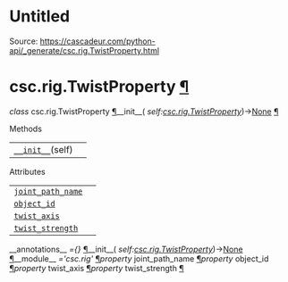 # Untitled

Source: https://cascadeur.com/python-api/_generate/csc.rig.TwistProperty.html

# csc.rig.TwistProperty [¶](https://cascadeur.com/python-api/_generate/csc.rig.TwistProperty.html\#csc-rig-twistproperty "Permalink to this heading")

_class_ csc.rig.TwistProperty [¶](https://cascadeur.com/python-api/_generate/csc.rig.TwistProperty.html#csc.rig.TwistProperty "Permalink to this definition")\_\_init\_\_( _self:[csc.rig.TwistProperty](https://cascadeur.com/python-api/csc.html#csc.rig.TwistProperty "csc.rig.TwistProperty")_)→[None](https://docs.python.org/3/library/constants.html#None "(in Python v3.13)") [¶](https://cascadeur.com/python-api/_generate/csc.rig.TwistProperty.html#csc.rig.TwistProperty.__init__ "Permalink to this definition")

Methods

|     |     |
| --- | --- |
| [`__init__`](https://cascadeur.com/python-api/csc.html#csc.rig.TwistProperty.__init__ "csc.rig.TwistProperty.__init__")(self) |  |

Attributes

|     |     |
| --- | --- |
| [`joint_path_name`](https://cascadeur.com/python-api/csc.html#csc.rig.TwistProperty.joint_path_name "csc.rig.TwistProperty.joint_path_name") |  |
| [`object_id`](https://cascadeur.com/python-api/csc.html#csc.rig.TwistProperty.object_id "csc.rig.TwistProperty.object_id") |  |
| [`twist_axis`](https://cascadeur.com/python-api/csc.html#csc.rig.TwistProperty.twist_axis "csc.rig.TwistProperty.twist_axis") |  |
| [`twist_strength`](https://cascadeur.com/python-api/csc.html#csc.rig.TwistProperty.twist_strength "csc.rig.TwistProperty.twist_strength") |  |

\_\_annotations\_\_ _={}_ [¶](https://cascadeur.com/python-api/_generate/csc.rig.TwistProperty.html#csc.rig.TwistProperty.__annotations__ "Permalink to this definition")\_\_init\_\_( _self:[csc.rig.TwistProperty](https://cascadeur.com/python-api/csc.html#csc.rig.TwistProperty "csc.rig.TwistProperty")_)→[None](https://docs.python.org/3/library/constants.html#None "(in Python v3.13)") [¶](https://cascadeur.com/python-api/_generate/csc.rig.TwistProperty.html#id0 "Permalink to this definition")\_\_module\_\_ _='csc.rig'_ [¶](https://cascadeur.com/python-api/_generate/csc.rig.TwistProperty.html#csc.rig.TwistProperty.__module__ "Permalink to this definition")_property_ joint\_path\_name [¶](https://cascadeur.com/python-api/_generate/csc.rig.TwistProperty.html#csc.rig.TwistProperty.joint_path_name "Permalink to this definition")_property_ object\_id [¶](https://cascadeur.com/python-api/_generate/csc.rig.TwistProperty.html#csc.rig.TwistProperty.object_id "Permalink to this definition")_property_ twist\_axis [¶](https://cascadeur.com/python-api/_generate/csc.rig.TwistProperty.html#csc.rig.TwistProperty.twist_axis "Permalink to this definition")_property_ twist\_strength [¶](https://cascadeur.com/python-api/_generate/csc.rig.TwistProperty.html#csc.rig.TwistProperty.twist_strength "Permalink to this definition")